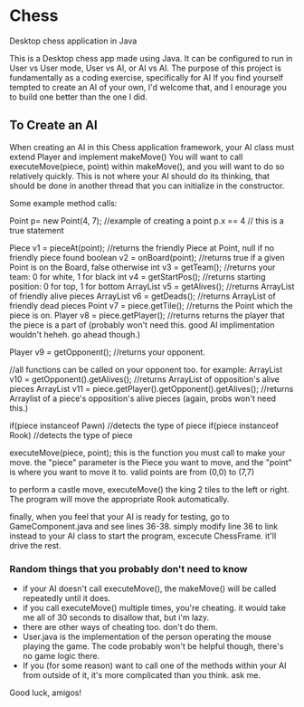# Chess
Desktop chess application in Java

This is a Desktop chess app made using Java. It can be configured to run in User vs User mode, User vs AI, or AI vs AI.
The purpose of this project is fundamentally as a coding exercise, specifically for AI
If you find yourself tempted to create an AI of your own, I'd welcome that, and I enourage you to build one better than the one I did.

## To Create an AI

When creating an AI in this Chess application framework, your AI class must extend Player and implement makeMove()
You will want to call executeMove(piece, point) within makeMove(), and you will want to do so relatively quickly. 
This is not where your AI should do its thinking, that should be done in another thread that you can initialize in the constructor.

Some example method calls:

Point p= new Point(4, 7);      	   //example of creating a point
p.x == 4                            // this is a true statement

Piece v1 = pieceAt(point);          //returns the friendly Piece at Point, null if no friendly piece found
boolean v2 = onBoard(point);        //returns true if a given Point is on the Board, false otherwise
int v3 = getTeam();                 //returns your team: 0 for white, 1 for black
int v4 = getStartPos();             //returns starting position: 0 for top, 1 for bottom
ArrayList<Piece> v5 = getAlives();  //returns ArrayList<Piece> of friendly alive pieces
ArrayList<Piece> v6 = getDeads();   //returns ArrayList<Piece> of friendly dead pieces
Point v7 = piece.getTile();	      //returns the Point which the piece is on.
Player v8 = piece.getPlayer();	   //returns returns the player that the piece is a part of (probably won't need this. good AI implimentation wouldn't heheh. go ahead though.)

Player v9 = getOpponent();          //returns your opponent.

//all functions can be called on your opponent too. for example:
ArrayList<Piece> v10 = getOpponent().getAlives();			//returns ArrayList of opposition's alive pieces
ArrayList<Piece> v11 = piece.getPlayer().getOpponent().getAlives();	//returns Arraylist of a piece's opposition's alive pieces (again, probs won't need this.)	

if(piece instanceof Pawn) 		//detects the type of piece
if(piece instanceof Rook)		//detects the type of piece


executeMove(piece, point);
this is the function you must call to make your move.
the "piece" parameter is the Piece you want to move, and the "point" is where you want
to move it to. valid points are from (0,0) to (7,7)

to perform a castle move, executeMove() the king 2 tiles to the left or right. The program will move the appropriate Rook automatically.


finally, when you feel that your AI is ready for testing, go to GameComponent.java and see lines 36-38.
simply modify line 36 to link instead to your AI class
to start the program, excecute ChessFrame. it'll drive the rest.

### Random things that you probably don't need to know

- if your AI doesn't call executeMove(), the makeMove() will be called repeatedly until it does.
- if you call executeMove() multiple times, you're cheating. it would take me all of 30 seconds to disallow that, but i'm lazy.
- there are other ways of cheating too. don't do them.
- User.java is the implementation of the person operating the mouse playing the game. 
The code probably won't be helpful though, there's no game logic there.
- If you (for some reason) want to call one of the methods within your AI from outside of it, it's more complicated than you think. ask me.

Good luck, amigos!
